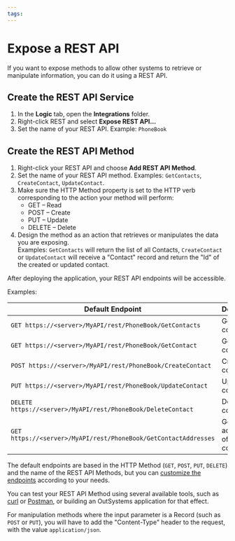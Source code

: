 ```yaml
---
tags: 
---
```


# Expose a REST API

If you want to expose methods to allow other systems to retrieve or manipulate information, you can do it using a REST API.

## Create the REST API Service

1. In the **Logic** tab, open the **Integrations** folder. 
1. Right-click REST and select **Expose REST API...** 
1. Set the name of your REST API. Example: `PhoneBook` 

## Create the REST API Method

1. Right-click your REST API and choose **Add REST API Method**. 
1. Set the name of your REST API method. Examples: `GetContacts`, `CreateContact`, `UpdateContact`. 
1. Make sure the HTTP Method property is set to the HTTP verb corresponding to the action your method will perform:  
    * GET – Read 
    * POST – Create 
    * PUT – Update 
    * DELETE – Delete 
1. Design the method as an action that retrieves or manipulates the data you are exposing.  
    Examples: `GetContacts` will return the list of all Contacts, `CreateContact` or `UpdateContact` will receive a "Contact" record and return the "Id" of the created or updated contact. 

After deploying the application, your REST API endpoints will be accessible.

Examples:

Default Endpoint | Description  
---|---  
`GET https://<server>/MyAPI/rest/PhoneBook/GetContacts` | Gets all contacts.
`GET https://<server>/MyAPI/rest/PhoneBook/GetContact` | Gets a contact.
`POST https://<server>/MyAPI/rest/PhoneBook/CreateContact` | Creates a contact.
`PUT https://<server>/MyAPI/rest/PhoneBook/UpdateContact` | Updates a contact.
`DELETE https://<server>/MyAPI/rest/PhoneBook/DeleteContact` | Deletes a contact.
`GET https://<server>/MyAPI/rest/PhoneBook/GetContactAddresses` | Gets all addresses of a contact.
  
The default endpoints are based in the HTTP Method (`GET`, `POST`, `PUT`, `DELETE`) and the name of the REST API Methods, but you can [customize the endpoints](<customize-rest-urls.md>) according to your needs.

You can test your REST API Method using several available tools, such as [curl](https://curl.haxx.se/) or [Postman](https://www.getpostman.com), or building an OutSystems application for that effect.

For manipulation methods where the input parameter is a Record (such as `POST` or `PUT`), you will have to add the "Content-Type" header to the request, with the value `application/json`.
